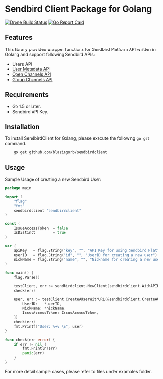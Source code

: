 Sendbird Client Package for Golang
==================================
[![Drone Build Status](https://droneci.blazingorb.com/api/badges/blazingorb/sendbirdclient/status.svg)](https://droneci.blazingorb.com/blazingorb/sendbirdclient)
[![Go Report Card](https://goreportcard.com/badge/github.com/blazingorb/sendbirdclient)](https://goreportcard.com/report/github.com/blazingorb/sendbirdclient)

## Features

This library provides wrapper functions for Sendbird Platform API written in Golang and support following Sendbird APIs:

- [Users API]
- [User Metadata API]
- [Open Channels API]
- [Group Channels API]



## Requirements
- Go 1.5 or later.
- Sendbird API Key.

## Installation

To install SendbirdClient for Golang, please execute the following `go get` command.

```bash
    go get github.com/blazingorb/sendbirdclient
``` 

## Usage

Sample Usage of creating a new Sendbird User:

```go
package main

import (
	"flag"
	"fmt"
	sendbirdclient "sendbirdclient"
)

const (
	IssueAccessToken  = false
	IsDistinct        = true
)

var (
	apiKey   = flag.String("key", "", "API Key for using Sendbird Platform API")
	userID   = flag.String("id", "", "UserID for creating a new user")
	nickName = flag.String("name", "", "Nickname for creating a new user")
)

func main() {
	flag.Parse()

	testClient, err := sendbirdclient.NewClient(sendbirdclient.WithAPIKey(*apiKey))
	check(err)

	user, err := testClient.CreateAUserWithURL(&sendbirdclient.CreateAUserWithURLRequest{
		UserID:   *userID,
		NickName: *nickName,
		IssueAccessToken: IssueAccessToken,
	})
	check(err)
	fmt.Printf("User: %+v \n", user)
}

func check(err error) {
	if err != nil {
		fmt.Println(err)
		panic(err)
	}
}
```

For more detail sample cases, please refer to files under examples folder.

[Users API]: https://docs.sendbird.com/platform#user
[User Metadata API]: https://docs.sendbird.com/platform#user_metadata
[Open Channels API]: https://docs.sendbird.com/platform#open_channel
[Group Channels API]: https://docs.sendbird.com/platform#group_channel
